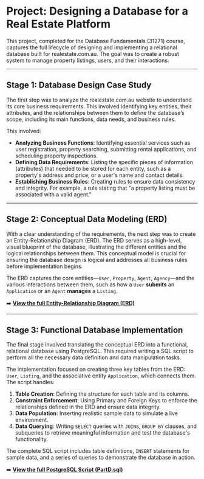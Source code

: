 # Project: Designing a Database for a Real Estate Platform

This project, completed for the Database Fundamentals (31271) course, captures the full lifecycle of designing and implementing a relational database built for realestate.com.au. The goal was to create a robust system to manage property listings, users, and their interactions.

---

## Stage 1: Database Design Case Study

The first step was to analyze the realestate.com.au website to understand its core business requirements. This involved identifying key entities, their attributes, and the relationships between them to define the database’s scope, including its main functions, data needs, and business rules.

This involved:
*   **Analyzing Business Functions**: Identifying essential services such as user registration, property searching, submitting rental applications, and scheduling property inspections.
*   **Defining Data Requirements**: Listing the specific pieces of information (attributes) that needed to be stored for each entity, such as a property's address and price, or a user's name and contact details.
*   **Establishing Business Rules**: Creating rules to ensure data consistency and integrity. For example, a rule stating that "a property listing must be associated with a valid agent."

---

## Stage 2: Conceptual Data Modeling (ERD)

With a clear understanding of the requirements, the next step was to create an Entity-Relationship Diagram (ERD). The ERD serves as a high-level, visual blueprint of the database, illustrating the different entities and the logical relationships between them. This conceptual model is crucial for ensuring the database design is logical and addresses all business rules before implementation begins.

The ERD captures the core entities—`User`, `Property`, `Agent`, `Agency`—and the various interactions between them, such as how a `User` **submits** an `Application` or an `Agent` **manages** a `Listing`.

➡️ **[View the full Entity-Relationship Diagram (ERD)](./erd.PNG)**

---

## Stage 3: Functional Database Implementation

The final stage involved translating the conceptual ERD into a functional, relational database using PostgreSQL. This required writing a SQL script to perform all the necessary data definition and data manipulation tasks.

The implementation focused on creating three key tables from the ERD: `User`, `Listing`, and the associative entity `Application`, which connects them. The script handles:
1.  **Table Creation**: Defining the structure for each table and its columns.
2.  **Constraint Enforcement**: Using Primary and Foreign Keys to enforce the relationships defined in the ERD and ensure data integrity.
3.  **Data Population**: Inserting realistic sample data to simulate a live environment.
4.  **Data Querying**: Writing `SELECT` queries with `JOIN`s, `GROUP BY` clauses, and subqueries to retrieve meaningful information and test the database's functionality.

The complete SQL script includes table definitions, `INSERT` statements for sample data, and a series of queries to demonstrate the database in action.

➡️ **[View the full PostgreSQL Script (PartD.sql)](./PartD.sql)**
